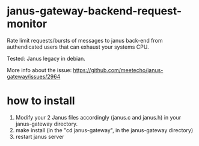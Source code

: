 # janus-gateway-backend-request-monitor
Rate limit requests/bursts of messages to janus back-end from authendicated users that can exhaust your systems CPU. 

Tested: 
Janus legacy in debian.

More info about the issue:
https://github.com/meetecho/janus-gateway/issues/2964

# how to install
1. Modify your 2 Janus files accordingly (janus.c and janus.h) in your janus-gateway directory.
2. make install (in the "cd janus-gateway", in the janus-gateway directory)
3. restart janus server
